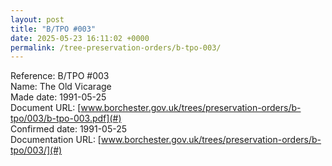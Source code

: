 ```yaml
---
layout: post
title: "B/TPO #003"
date: 2025-05-23 16:11:02 +0000
permalink: /tree-preservation-orders/b-tpo-003/
---
```


Reference: B/TPO #003 <br/>
Name: The Old Vicarage<br/>
Made date: 1991-05-25<br/>
Document URL: [www.borchester.gov.uk/trees/preservation-orders/b-tpo/003/b-tpo-003.pdf](#)<br/>
Confirmed date: 1991-05-25<br/>
Documentation URL: [www.borchester.gov.uk/trees/preservation-orders/b-tpo/003/](#)<br/>

